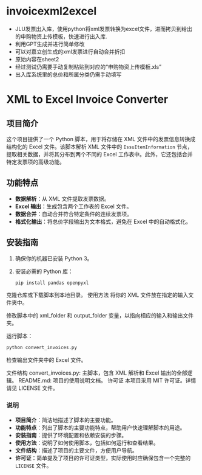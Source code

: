 # invoicexml2excel
- JLU发票出入库，使用python将xml发票转换为excel文件，进而拷贝到给出的申购物资上传模板，快速进行出入库.
- 利用GPT生成并进行简单修改
- 可以对嘉立创生成的xml发票进行自动合并折扣
- 原始内容在sheet2
- 经过测试仍需要手动复制粘贴到对应的“申购物资上传模板.xls”
- 出入库系统里的总价和所属分类仍需手动填写

# XML to Excel Invoice Converter

## 项目简介

这个项目提供了一个 Python 脚本，用于将存储在 XML 文件中的发票信息转换成结构化的 Excel 文件。该脚本解析 XML 文件中的 `IssuItemInformation` 节点，提取相关数据，并将其分布到两个不同的 Excel 工作表中。此外，它还包括合并特定发票项的高级功能。

## 功能特点

- **数据解析**：从 XML 文件提取发票数据。
- **Excel 输出**：生成包含两个工作表的 Excel 文件。
- **数据合并**：自动合并符合特定条件的连续发票项。
- **格式化输出**：将总价字段输出为文本格式，避免在 Excel 中的自动格式化。

## 安装指南

1. 确保你的机器已安装 Python 3。
2. 安装必需的 Python 库：

   ```bash
   pip install pandas openpyxl
   ```
克隆仓库或下载脚本到本地目录。
使用方法
将你的 XML 文件放在指定的输入文件夹中。

修改脚本中的 xml_folder 和 output_folder 变量，以指向相应的输入和输出文件夹。

运行脚本：

  ```bash
  python convert_invoices.py
  ```
检查输出文件夹中的 Excel 文件。

文件结构
convert_invoices.py: 主脚本，包含 XML 解析和 Excel 输出的全部逻辑。
README.md: 项目的使用说明文档。
许可证
本项目采用 MIT 许可证。详情请见 LICENSE 文件。

### 说明

- **项目简介**：简洁地描述了脚本的主要功能。
- **功能特点**：列出了脚本的主要功能特点，帮助用户快速理解脚本的用途。
- **安装指南**：提供了环境配置和依赖安装的步骤。
- **使用方法**：说明了如何使用脚本，包括如何运行和查看结果。
- **文件结构**：描述了项目的主要文件，方便用户导航。
- **许可证**：简单提及了项目的许可证类型，实际使用时应确保包含一个完整的 `LICENSE` 文件。
